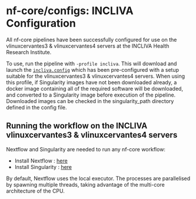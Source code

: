 # nf-core/configs: INCLIVA Configuration

All nf-core pipelines have been successfully configured for use on the vlinuxcervantes3 & vlinuxcervantes4 servers at the INCLIVA Health Research Institute.

To use, run the pipeline with `-profile incliva`. This will download and launch the [`incliva.config`](../conf/incliva.config) which has been pre-configured with a setup suitable for the vlinuxcervantes3 & vlinuxcervantes4 servers. When using this profile, if Singularity images have not been downloaded already, a docker image containing all of the required software will be downloaded, and converted to a Singularity image before execution of the pipeline. Downloaded images can be checked in the singularity_path directory defined in the config file.

## Running the workflow on the INCLIVA vlinuxcervantes3 & vlinuxcervantes4 servers

Nextflow and Singularity are needed to run any nf-core workflow:

- Install Nextflow : [here](https://www.nextflow.io/docs/latest/getstarted.html#)
- Install Singularity : [here](https://docs.sylabs.io/guides/3.0/user-guide/installation.html)

By default, Nextflow uses the local executor. The processes are parallelised by spawning multiple threads, taking advantage of the multi-core architecture of the CPU.
